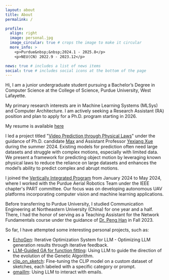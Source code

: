```yaml
---
layout: about
title: About
permalink: /

profile:
  align: right
  image: personal.jpg
  image_circular: true # crops the image to make it circular
  more_info: >
    <p>Purdue&nbsp;&nbsp;2024.1 - 2025.8</p>
    <p>NEU(CN) 2022.9 - 2023.12</p>

news: true # includes a list of news items
social: true # includes social icons at the bottom of the page
---
```


Hi, I am a junior undergraduate student pursuing a Bachelor’s Degree in Computer Science at the College of Science, Purdue University, West Lafayette. 

My primary research interests are in Machine Learning Systems (MLSys) and Computer Architecture. I am actively seeking a Research Assistant (RA) position and plan to apply for a Ph.D. program starting in 2026. 

My resume is available [here](https://aabbccdkg.github.io/dong_resume.pdf)

I led a project titled "[Video Prediction through Physical Laws](https://github.com/AABBCCDKG/Video_prediction_through_physical_laws)" under the guidance of Ph.D. candidate [Max](https://www.cs.purdue.edu/people/graduate-students/jacobs57.html) and Assistant Professor [Yexiang Xue](https://www.cs.purdue.edu/homes/yexiang/) during the summer 2024. Existing models for prediction often need large datasets and struggle with complex motions, especially with limited data. We present a framework for predicting object motion by leveraging known physical laws to reduce the reliance on large datasets and enhances the model’s ability to predict complex and abrupt motions.

I joined the [Vertically Integrated Program](https://engineering.purdue.edu/VIP) from January 2024 to May 2024, where I worked with the Purdue Aerial Robotics Team under the IEEE chapter's PART committee. Our focus was on developing autonomous UAV platforms incorporating computer vision and machine learning applications.

Before transferring to Purdue University, I studied Communication Engineering at Northeastern University (China) for one year and a half. There, I had the honor of serving as a Teaching Assistant for the Network Fundamentals course under the guidance of [Dr. Peng Han](https://graduate.neuq.edu.cn/info/1016/4552.htm) in Fall 2023.

So far, I have attempted some interesting personal projects, such as:

- [EchoGen](https://github.com/AABBCCDKG/EchoGen): Iterative Optimization System for LLM - Optimizing LLM generation results through iterative feedback.
- [LLM-Guided GA for function fitting](https://github.com/AABBCCDKG/LLM-guided_GA_for_function_fitting): Using LLM to guide the direction of the evolution of the Genetic Algorithm.
- [clip_on_sketch](https://github.com/AABBCCDKG/clip_on_sketch): Fine-tuning the CLIP model on a custom dataset of sketches, each labeled with a specific category or prompt.
- [gmaillm](https://github.com/AABBCCDKG/gmaillm): Using LLM to interact with emails.

